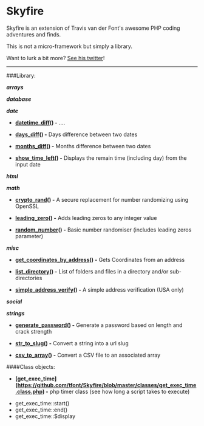 # Skyfire

Skyfire is an extension of Travis van der Font's awesome PHP coding adventures and finds.

This is not a micro-framework but simply a library.

Want to lurk a bit more? [See his twitter](https://twitter.com/travisfont)!

----------------------------

###Library:

***arrays*** 

***database*** 

***date*** 

- **[datetime_diff](https://github.com/tfont/Skyfire/blob/master/functions/date/datetime_diff.func.php)() -** ....

- **[days_diff](https://github.com/tfont/Skyfire/blob/master/functions/date/days_diff.func.php)() -** Days difference between two dates

- **[months_diff](https://github.com/tfont/Skyfire/blob/master/functions/date/months_diff.func.php)() -** Months difference between two dates

- **[show_time_left](https://github.com/tfont/Skyfire/blob/master/functions/date/show_time_left.func.php)() -** Displays the remain time (including day) from the input date

***html*** 

***math*** 

- **[crypto_rand](https://github.com/tfont/Skyfire/blob/master/functions/math/crypto_rand.func.php)() -** A secure replacement for number randomizing using OpenSSL

- **[leading_zero](https://github.com/tfont/Skyfire/blob/master/functions/math/leading_zero.func.php)() -** Adds leading zeros to any integer value

- **[random_number](https://github.com/tfont/Skyfire/blob/master/functions/math/random_number.func.php)() -** Basic number randomiser (includes leading zeros parameter)

***misc*** 

- **[get_coordinates_by_address](https://github.com/tfont/Skyfire/blob/master/functions/misc/get_coordinates_by_address.func.php)() -**  Gets Coordinates from an address

- **[list_directory](https://github.com/tfont/Skyfire/blob/master/functions/misc/list_directory.func.php)() -**  List of folders and files in a directory and/or sub-directories

- **[simple_address_verify](https://github.com/tfont/Skyfire/blob/master/functions/misc/simple_address_verify.func.php)() -**  A simple address verification (USA only)

***social*** 

***strings*** 

- **[generate_password](https://github.com/tfont/Skyfire/blob/master/functions/strings/generate_password.func.php)() -**  Generate a password based on length and crack strength

- **[str_to_slug](https://github.com/tfont/Skyfire/blob/master/functions/strings/str_to_slug.func.php)() -**  Convert a string into a url slug


- **[csv_to_array](https://github.com/tfont/Skyfire/blob/master/functions/strings/csv_to_array.func.php)() -**  Convert a CSV file to an associated array


####Class objects:


- **[get_exec_time] (https://github.com/tfont/Skyfire/blob/master/classes/get_exec_time.class.php) -**  php timer class (see how long a script takes to execute)

 * get_exec_time::start()
 * get_exec_time::end()
 * get_exec_time::$display
 
 
 